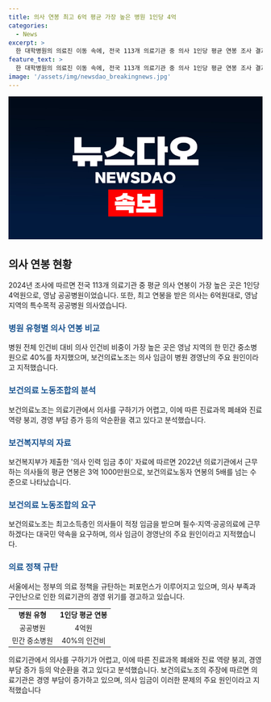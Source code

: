 ```yaml
---
title: 의사 연봉 최고 6억 평균 가장 높은 병원 1인당 4억
categories:
  - News
excerpt: >
  한 대학병원의 의료진 이동 속에, 전국 113개 의료기관 중 의사 1인당 평균 연봉 조사 결과가 발표됐다. 이 조사에 따르면, 가장 높은 연봉을 받는 병원은 영남지역의 한 공공병원으로 4억원이며, 최고 연봉은 6억원대로 확인됐다. 보건의료노조는 이러한 고연봉이 의사 구인난과 관련돼 있다고 주장했으며, 정부 의료 정책을 규탄하는 퍼포먼스가 열렸다. 이어서 의료노조는 의사 인건비 비중이 가장 높은 곳을 지적하며, 의사 부족으로 인한 문제를 해결할 적정한 의사 임금을 제시하고 근무하겠다는 약속을 촉구했다. 보건복지부 자료에 따르면, 의사들의 평균 연봉은 3억1000만원으로, 다른 보건의료노동자 연봉의 5배 이상에 달한다.
feature_text: >
  한 대학병원의 의료진 이동 속에, 전국 113개 의료기관 중 의사 1인당 평균 연봉 조사 결과가 발표됐다. 이 조사에 따르면, 가장 높은 연봉을 받는 병원은 영남지역의 한 공공병원으로 4억원이며, 최고 연봉은 6억원대로 확인됐다. 보건의료노조는 이러한 고연봉이 의사 구인난과 관련돼 있다고 주장했으며, 정부 의료 정책을 규탄하는 퍼포먼스가 열렸다. 이어서 의료노조는 의사 인건비 비중이 가장 높은 곳을 지적하며, 의사 부족으로 인한 문제를 해결할 적정한 의사 임금을 제시하고 근무하겠다는 약속을 촉구했다. 보건복지부 자료에 따르면, 의사들의 평균 연봉은 3억1000만원으로, 다른 보건의료노동자 연봉의 5배 이상에 달한다.
image: '/assets/img/newsdao_breakingnews.jpg'
---
```


<p><img src="/assets/img/newsdao_breakingnews.jpg" alt="firstkoreanews 속보" /></p>

<h2 data-ke-size="size26">의사 연봉 현황</h2>

<p data-ke-size="size16">2024년 조사에 따르면 전국 113개 의료기관 중 평균 의사 연봉이 가장 높은 곳은 1인당 4억원으로, 영남 공공병원이었습니다. 또한, 최고 연봉을 받은 의사는 6억원대로, 영남 지역의 특수목적 공공병원 의사였습니다.</p>

<h3><b><span style="color: #1a5490;">병원 유형별 의사 연봉 비교</span></b></h3>

<p data-ke-size="size16">병원 전체 인건비 대비 의사 인건비 비중이 가장 높은 곳은 영남 지역의 한 민간 중소병원으로 40%를 차지했으며, 보건의료노조는 의사 임금이 병원 경영난의 주요 원인이라고 지적했습니다.</p>

<h3><b><span style="color: #1a5490;">보건의료 노동조합의 분석</span></b></h3>

<p data-ke-size="size16">보건의료노조는 의료기관에서 의사를 구하기가 어렵고, 이에 따른 진료과목 폐쇄와 진료 역량 붕괴, 경영 부담 증가 등의 악순환을 겪고 있다고 분석했습니다.</p>

<h3><b><span style="color: #1a5490;">보건복지부의 자료</span></b></h3>

<p data-ke-size="size16">보건복지부가 제출한 '의사 인력 임금 추이' 자료에 따르면 2022년 의료기관에서 근무하는 의사들의 평균 연봉은 3억 1000만원으로, 보건의료노동자 연봉의 5배를 넘는 수준으로 나타났습니다.</p>

<h3><b><span style="color: #1a5490;">보건의료 노동조합의 요구</span></b></h3>

<p data-ke-size="size16">보건의료노조는 최고소득층인 의사들이 적정 임금을 받으며 필수·지역·공공의료에 근무하겠다는 대국민 약속을 요구하며, 의사 임금이 경영난의 주요 원인이라고 지적했습니다.</p>

<h3><b><span style="color: #1a5490;">의료 정책 규탄</span></b></h3>

<p data-ke-size="size16">서울에서는 정부의 의료 정책을 규탄하는 퍼포먼스가 이루어지고 있으며, 의사 부족과 구인난으로 인한 의료기관의 경영 위기를 경고하고 있습니다.</p>

<table>
    <tbody>
        <tr>
            <td style="text-align: center; height: 17px;"><b>병원 유형</b></td>
            <td style="text-align: center; height: 17px;"><b>1인당 평균 연봉</b></td>
        </tr>
        <tr>
            <td style="text-align: center; height: 17px;">공공병원</td>
            <td style="text-align: center; height: 17px;">4억원</td>
        </tr>
        <tr>
            <td style="text-align: center; height: 17px;">민간 중소병원</td>
            <td style="text-align: center; height: 17px;">40%의 인건비</td>
        </tr>
    </tbody>
</table>

<p data-ke-size="size16">의료기관에서 의사를 구하기가 어렵고, 이에 따른 진료과목 폐쇄와 진료 역량 붕괴, 경영 부담 증가 등의 악순환을 겪고 있다고 분석했습니다. 보건의료노조의 주장에 따르면 의료기관은 경영 부담이 증가하고 있으며, 의사 임금이 이러한 문제의 주요 원인이라고 지적했습니다</p>

<p data-ke-size="size16">&nbsp;</p>

